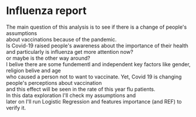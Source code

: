 # Influenza report 
The main question of this analysis is to see if there is a change of people's assumptions <br/>
about vaccinations because of the pandemic. <br/>
Is Covid-19 raised people's awareness about the importance of their health and particularly is influenza get more attention now? <br/>
or maybe is the other way around?<br/>
I belive there are some fundementl and independent key factors like gender, religion belive and age  <br/>
who caused a person not to want to vaccinate. Yet, Covid 19 is changing people's perceptions about vaccination <br/>
and this effect will be seen in the rate of this year flu patients.<br/>
In this data exploration I'll check my assumptions and <br/>
later on I'll run Logistic Regression and features importance (and REF) to verify it.
